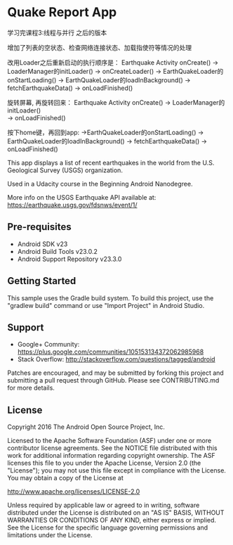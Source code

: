 Quake Report App
===================================
学习完课程3:线程与并行 之后的版本

增加了列表的空状态、检查网络连接状态、加载指使符等情况的处理

改用Loader之后重新启动的执行顺序是：
Earthquake Activity onCreate() 
            -> LoaderManager的initLoader() 
                            -> onCreateLoader()
                                    -> EarthQuakeLoader的onStartLoading()
                                    -> EarthQuakeLoader的loadInBackground()
                                            -> fetchEarthquakeData()
                            -> onLoadFinished()

旋转屏幕, 再旋转回来：
Earthquake Activity onCreate()
            -> LoaderManager的initLoader()   
                            -> onLoadFinished()

按下home键，再回到app:
    ->EarthQuakeLoader的onStartLoading()
    -> EarthQuakeLoader的loadInBackground()
            -> fetchEarthquakeData()
-> onLoadFinished()



This app displays a list of recent earthquakes in the world
from the U.S. Geological Survey (USGS) organization.

Used in a Udacity course in the Beginning Android Nanodegree.

More info on the USGS Earthquake API available at:
https://earthquake.usgs.gov/fdsnws/event/1/

Pre-requisites
--------------

- Android SDK v23
- Android Build Tools v23.0.2
- Android Support Repository v23.3.0

Getting Started
---------------

This sample uses the Gradle build system. To build this project, use the
"gradlew build" command or use "Import Project" in Android Studio.

Support
-------

- Google+ Community: https://plus.google.com/communities/105153134372062985968
- Stack Overflow: http://stackoverflow.com/questions/tagged/android

Patches are encouraged, and may be submitted by forking this project and
submitting a pull request through GitHub. Please see CONTRIBUTING.md for more details.

License
-------

Copyright 2016 The Android Open Source Project, Inc.

Licensed to the Apache Software Foundation (ASF) under one or more contributor
license agreements.  See the NOTICE file distributed with this work for
additional information regarding copyright ownership.  The ASF licenses this
file to you under the Apache License, Version 2.0 (the "License"); you may not
use this file except in compliance with the License.  You may obtain a copy of
the License at

http://www.apache.org/licenses/LICENSE-2.0

Unless required by applicable law or agreed to in writing, software
distributed under the License is distributed on an "AS IS" BASIS, WITHOUT
WARRANTIES OR CONDITIONS OF ANY KIND, either express or implied.  See the
License for the specific language governing permissions and limitations under
the License.
